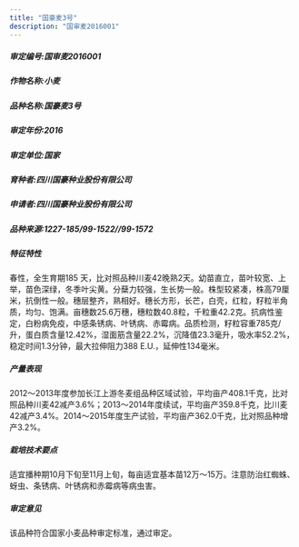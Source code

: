```yaml
---
title: "国豪麦3号"
description: "国审麦2016001"
---
```

##### 审定编号:国审麦2016001

##### 作物名称:小麦

##### 品种名称:国豪麦3号

##### 审定年份:2016

##### 审定单位:国家

##### 育种者:四川国豪种业股份有限公司

##### 申请者:四川国豪种业股份有限公司

##### 品种来源:1227-185/99-1522//99-1572

##### 特征特性
春性，全生育期185 天，比对照品种川麦42晚熟2天。幼苗直立，苗叶较宽、上举，苗色深绿，冬季叶尖黄。分蘖力较强，生长势一般。株型较紧凑，株高79厘米，抗倒性一般。穗层整齐，熟相好。穗长方形，长芒，白壳，红粒，籽粒半角质，均匀、饱满。亩穗数25.6万穗，穗粒数40.8粒，千粒重42.2克。抗病性鉴定，白粉病免疫，中感条锈病、叶锈病、赤霉病。品质检测，籽粒容重785克/升，蛋白质含量12.42%，湿面筋含量22.2%，沉降值23.3毫升，吸水率52.2%，稳定时间1.3分钟，最大拉伸阻力388 E.U.，延伸性134毫米。

##### 产量表现
2012～2013年度参加长江上游冬麦组品种区域试验，平均亩产408.1千克，比对照品种川麦42减产3.6%；2013～2014年度续试，平均亩产359.8千克，比川麦42减产3.4%。2014～2015年度生产试验，平均亩产362.0千克，比对照品种增产3.2%。

##### 栽培技术要点
适宜播种期10月下旬至11月上旬，每亩适宜基本苗12万～15万。注意防治红蜘蛛、蚜虫、条锈病、叶锈病和赤霉病等病虫害。

##### 审定意见
该品种符合国家小麦品种审定标准，通过审定。
